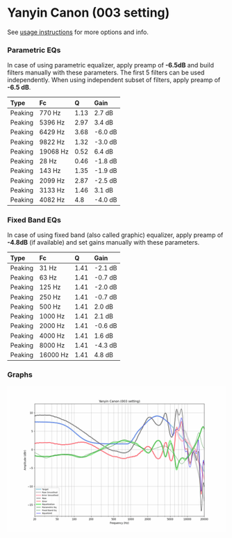 # Yanyin Canon (003 setting)
See [usage instructions](https://github.com/jaakkopasanen/AutoEq#usage) for more options and info.

### Parametric EQs
In case of using parametric equalizer, apply preamp of **-6.5dB** and build filters manually
with these parameters. The first 5 filters can be used independently.
When using independent subset of filters, apply preamp of **-6.5 dB**.

| Type    | Fc       |    Q | Gain    |
|:--------|:---------|:-----|:--------|
| Peaking | 770 Hz   | 1.13 | 2.7 dB  |
| Peaking | 5396 Hz  | 2.97 | 3.4 dB  |
| Peaking | 6429 Hz  | 3.68 | -6.0 dB |
| Peaking | 9822 Hz  | 1.32 | -3.0 dB |
| Peaking | 19068 Hz | 0.52 | 6.4 dB  |
| Peaking | 28 Hz    | 0.46 | -1.8 dB |
| Peaking | 143 Hz   | 1.35 | -1.9 dB |
| Peaking | 2099 Hz  | 2.87 | -2.5 dB |
| Peaking | 3133 Hz  | 1.46 | 3.1 dB  |
| Peaking | 4082 Hz  | 4.8  | -4.0 dB |

### Fixed Band EQs
In case of using fixed band (also called graphic) equalizer, apply preamp of **-4.8dB**
(if available) and set gains manually with these parameters.

| Type    | Fc       |    Q | Gain    |
|:--------|:---------|:-----|:--------|
| Peaking | 31 Hz    | 1.41 | -2.1 dB |
| Peaking | 63 Hz    | 1.41 | -0.7 dB |
| Peaking | 125 Hz   | 1.41 | -2.0 dB |
| Peaking | 250 Hz   | 1.41 | -0.7 dB |
| Peaking | 500 Hz   | 1.41 | 2.0 dB  |
| Peaking | 1000 Hz  | 1.41 | 2.1 dB  |
| Peaking | 2000 Hz  | 1.41 | -0.6 dB |
| Peaking | 4000 Hz  | 1.41 | 1.6 dB  |
| Peaking | 8000 Hz  | 1.41 | -4.3 dB |
| Peaking | 16000 Hz | 1.41 | 4.8 dB  |

### Graphs
![](./Yanyin%20Canon%20(003%20setting).png)